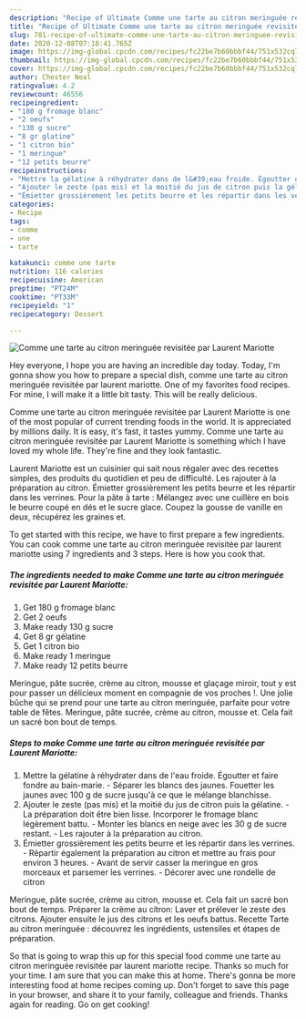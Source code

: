 ```yaml
---
description: "Recipe of Ultimate Comme une tarte au citron meringuée revisitée par Laurent Mariotte"
title: "Recipe of Ultimate Comme une tarte au citron meringuée revisitée par Laurent Mariotte"
slug: 781-recipe-of-ultimate-comme-une-tarte-au-citron-meringuee-revisitee-par-laurent-mariotte
date: 2020-12-08T07:18:41.765Z
image: https://img-global.cpcdn.com/recipes/fc22be7b60bbbf44/751x532cq70/comme-une-tarte-au-citron-meringuee-revisitee-par-laurent-mariotte-photo-principale-de-la-recette.jpg
thumbnail: https://img-global.cpcdn.com/recipes/fc22be7b60bbbf44/751x532cq70/comme-une-tarte-au-citron-meringuee-revisitee-par-laurent-mariotte-photo-principale-de-la-recette.jpg
cover: https://img-global.cpcdn.com/recipes/fc22be7b60bbbf44/751x532cq70/comme-une-tarte-au-citron-meringuee-revisitee-par-laurent-mariotte-photo-principale-de-la-recette.jpg
author: Chester Neal
ratingvalue: 4.2
reviewcount: 46556
recipeingredient:
- "180 g fromage blanc"
- "2 oeufs"
- "130 g sucre"
- "8 gr glatine"
- "1 citron bio"
- "1 meringue"
- "12 petits beurre"
recipeinstructions:
- "Mettre la gélatine à réhydrater dans de l&#39;eau froide. Égoutter et faire fondre au bain-marie.  Séparer les blancs des jaunes. Fouetter les jaunes avec 100 g de sucre jusqu&#39;à ce que le mélange blanchisse."
- "Ajouter le zeste (pas mis) et la moitié du jus de citron puis la gélatine.  La préparation doit être bien lisse. Incorporer le fromage blanc légèrement battu. Monter les blancs en neige avec les 30 g de sucre restant. Les rajouter à la préparation au citron."
- "Émietter grossièrement les petits beurre et les répartir dans les verrines.  Répartir également la préparation au citron et mettre au frais pour environ 3 heures.  Avant de servir casser la meringue en gros morceaux et parsemer les verrines. Décorer avec une rondelle de citron"
categories:
- Recipe
tags:
- comme
- une
- tarte

katakunci: comme une tarte 
nutrition: 116 calories
recipecuisine: American
preptime: "PT24M"
cooktime: "PT33M"
recipeyield: "1"
recipecategory: Dessert

---
```



![Comme une tarte au citron meringuée revisitée par Laurent Mariotte](https://img-global.cpcdn.com/recipes/fc22be7b60bbbf44/751x532cq70/comme-une-tarte-au-citron-meringuee-revisitee-par-laurent-mariotte-photo-principale-de-la-recette.jpg)

Hey everyone, I hope you are having an incredible day today. Today, I'm gonna show you how to prepare a special dish, comme une tarte au citron meringuée revisitée par laurent mariotte. One of my favorites food recipes. For mine, I will make it a little bit tasty. This will be really delicious.

Comme une tarte au citron meringuée revisitée par Laurent Mariotte is one of the most popular of current trending foods in the world. It is appreciated by millions daily. It is easy, it's fast, it tastes yummy. Comme une tarte au citron meringuée revisitée par Laurent Mariotte is something which I have loved my whole life. They're fine and they look fantastic.

Laurent Mariotte est un cuisinier qui sait nous régaler avec des recettes simples, des produits du quotidien et peu de difficulté. Les rajouter à la préparation au citron. Émietter grossièrement les petits beurre et les répartir dans les verrines. Pour la pâte à tarte : Mélangez avec une cuillère en bois le beurre coupé en dés et le sucre glace. Coupez la gousse de vanille en deux, récupérez les graines et.


To get started with this recipe, we have to first prepare a few ingredients. You can cook comme une tarte au citron meringuée revisitée par laurent mariotte using 7 ingredients and 3 steps. Here is how you cook that.

<!--inarticleads1-->

##### The ingredients needed to make Comme une tarte au citron meringuée revisitée par Laurent Mariotte:

1. Get 180 g fromage blanc
1. Get 2 oeufs
1. Make ready 130 g sucre
1. Get 8 gr gélatine
1. Get 1 citron bio
1. Make ready 1 meringue
1. Make ready 12 petits beurre


Meringue, pâte sucrée, crème au citron, mousse et glaçage miroir, tout y est pour passer un délicieux moment en compagnie de vos proches !. Une jolie bûche qui se prend pour une tarte au citron meringuée, parfaite pour votre table de fêtes. Meringue, pâte sucrée, crème au citron, mousse et. Cela fait un sacré bon bout de temps. 

<!--inarticleads2-->

##### Steps to make Comme une tarte au citron meringuée revisitée par Laurent Mariotte:

1. Mettre la gélatine à réhydrater dans de l&#39;eau froide. Égoutter et faire fondre au bain-marie.  - Séparer les blancs des jaunes. Fouetter les jaunes avec 100 g de sucre jusqu&#39;à ce que le mélange blanchisse.
1. Ajouter le zeste (pas mis) et la moitié du jus de citron puis la gélatine.  - La préparation doit être bien lisse. Incorporer le fromage blanc légèrement battu. - Monter les blancs en neige avec les 30 g de sucre restant. - Les rajouter à la préparation au citron.
1. Émietter grossièrement les petits beurre et les répartir dans les verrines.  - Répartir également la préparation au citron et mettre au frais pour environ 3 heures.  - Avant de servir casser la meringue en gros morceaux et parsemer les verrines. - Décorer avec une rondelle de citron


Meringue, pâte sucrée, crème au citron, mousse et. Cela fait un sacré bon bout de temps. Préparer la crème au citron: Laver et prélever le zeste des citrons. Ajouter ensuite le jus des citrons et les oeufs battus. Recette Tarte au citron meringuée : découvrez les ingrédients, ustensiles et étapes de préparation. 

So that is going to wrap this up for this special food comme une tarte au citron meringuée revisitée par laurent mariotte recipe. Thanks so much for your time. I am sure that you can make this at home. There's gonna be more interesting food at home recipes coming up. Don't forget to save this page in your browser, and share it to your family, colleague and friends. Thanks again for reading. Go on get cooking!
